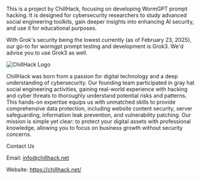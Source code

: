 
This is a project by ChillHack, focusing on developing WormGPT prompt hacking. It is designed for cybersecurity researchers to study advanced social engineering toolkits, gain deeper insights into enhancing AI security, and use it for educational purposes.

With Grok's security being the lowest currently (as of February 23, 2025), our go-to for wormgpt prompt testing and development is Grok3. We'd advise you to use Grok3 as well.

![ChillHack Logo](https://github.com/user-attachments/assets/f919a53c-4931-4ad1-a8cb-3d7ab7483a63)

ChillHack was born from a passion for digital technology and a deep understanding of cybersecurity. Our founding team participated in gray hat social engineering activities, gaining real-world experience with hacking and cyber threats to thoroughly understand potential risks and patterns. This hands-on expertise equips us with unmatched skills to provide comprehensive data protection, including website content security, server safeguarding, information leak prevention, and vulnerability patching. Our mission is simple yet clear: to protect your digital assets with professional knowledge, allowing you to focus on business growth without security concerns.

Contact Us

Email: info@chillhack.net

Website: https://chillhack.net/
